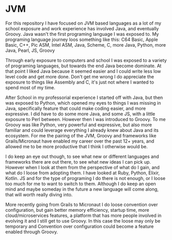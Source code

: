 # JVM

For this repository I have focused on JVM based languages as a lot of my school exposure and work experience has involved Java, and 
eventually Groovy.  Java wasn't the first programing language I was exposed to. My programing language journey loos something like this:
C64 Basic, Apple Basic, C++, Pic ASM, Intel ASM, Java, Scheme, C, more Java, Python, more Java, Pearl, JS, Groovy

Through early exposure to computers and school I was exposed to a variety of programing languages, but towards the end Java become dominate.
At that point I liked Java because it seemed easier and I could write less low level code and get more done. Don't get me wrong I do
appreciate the exposure to things like Assembly and C, it's just not where I wanted to spend most of my time. 

After School in my professorial experience I started off with Java, but then was exposed to Python, which opened my eyes to  things I was
missing in Java, specifically feature that could make coding easier, and more expressive. I did have to do some more Java, and some JS, with
a little exposure to Perl between. However then I was introduced to Groovy. To me Groovy was like Python, very powerful and expressive,
but also more familiar and could leverage everything I already knew about Java and its ecosystem. For me the pairing of the JVM, Groovy
and frameworks like Grails/Micronaut have enabled my career over the past 12+ years, and allowed me to be more productive that I think
I otherwise would be.

I do keep an eye out though, to see what new or different languages and frameworks there are out there, to see what new ideas I can pick up. 
However when I look at them from the perspective of what do I gain, and what do I loose from adopting them. I have looked at Ruby, Python,
Elixir, Kotlin. JS and for the type of programing I do there is not enough, or I loose too much for me to want to switch to them. Although
I do keep an open mind and maybe someday in the future a new language will come along, that will worth really diving into.

More recently going from Grails to Micronaut I do loose convention over configuration, but gain better memory efficiency, startup time, more 
cloud/microservices features, a platform that has more people involved in evolving it and I still get to use Groovy. In this case the loose 
may only be temporary and Convention over configuration could become a feature enabled through Groovy.